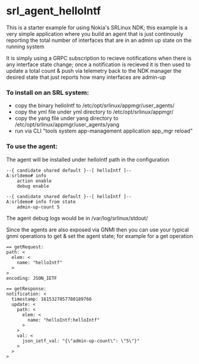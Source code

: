 # srl_agent_helloIntf

This is a starter example for using Nokia's SRLinux NDK; this example is a very simple application where you build an agent that is just continously reporting the total number of interfaces that are in an admin up state on the running system

It is simply using a GRPC subscription to recieve notifications when there is any interface state change; once a notification is recieved it is then used to update a total count & push via telemetry back to the NDK manager the desired state that just reports how many interfaces are admin-up 

### To install on an SRL system:

* copy the binary helloIntf to /etc/opt/srlinux/appmgr/user_agents/
* copy the yml file under yml directory to /etc/opt/srlinux/appmgr/
* copy the yang file under yang directory to /etc/opt/srlinux/appmgr/user_agents/yang
* run via CLI "tools system app-management application app_mgr reload"

### To use the agent:

The agent will be installed under helloIntf path in the configuration

```
--{ candidate shared default }--[ helloIntf ]--
A:srldemo# info
    action enable
    debug enable
```

```
--{ candidate shared default }--[ helloIntf ]--
A:srldemo# info from state
    admin-up-count 5
```    
The agent debug logs would be in /var/log/srlinux/stdout/

Since the agents are also exposed via GNMI then you can use your typical gnmi operations to get & set the agent state; for example for a get operation 

```
== getRequest:
path: <
  elem: <
    name: "helloIntf"
  >
>
encoding: JSON_IETF

== getResponse:
notification: <
  timestamp: 1615327857780189766
  update: <
    path: <
      elem: <
        name: "helloIntf:helloIntf"
      >
    >
    val: <
      json_ietf_val: "{\"admin-up-count\": \"5\"}"
    >
  >
>
```

